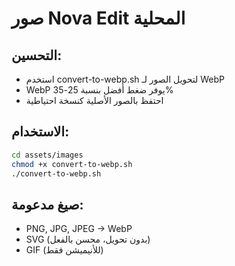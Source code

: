 # صور Nova Edit المحلية

## التحسين:
- استخدم convert-to-webp.sh لتحويل الصور لـ WebP
- WebP يوفر ضغط أفضل بنسبة 25-35%
- احتفظ بالصور الأصلية كنسخة احتياطية

## الاستخدام:
```bash
cd assets/images
chmod +x convert-to-webp.sh
./convert-to-webp.sh
```

## صيغ مدعومة:
- PNG, JPG, JPEG → WebP
- SVG (بدون تحويل، محسن بالفعل)
- GIF (للأنيميشن فقط)
